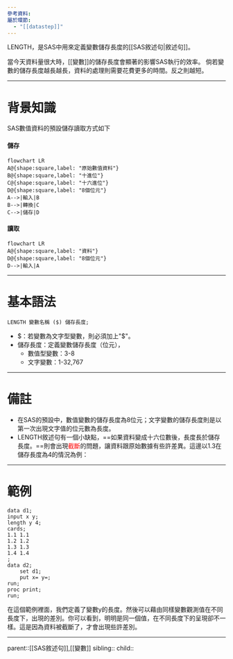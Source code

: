 ```yaml
---
參考資料: 
屬於環節:
  - "[[datastep]]"
---
```

LENGTH，是SAS中用來定義變數儲存長度的[[SAS敘述句|敘述句]]。

當今天資料量很大時，[[變數]]的儲存長度會顯著的影響SAS執行的效率。
倘若變數的儲存長度越長越長，資料的處理則需要花費更多的時間。反之則越短。
- - -
# 背景知識
SAS數值資料的預設儲存讀取方式如下
#### 儲存
```mermaid
flowchart LR
A@{shape:square,label: "原始數值資料"}
B@{shape:square,label: "十進位"}
C@{shape:square,label: "十六進位"}
D@{shape:square,label: "8個位元"}
A-->|輸入|B
B-->|轉換|C
C-->|儲存|D
```
#### 讀取
```mermaid
flowchart LR
A@{shape:square,label: "資料"}
D@{shape:square,label: "8個位元"}
D-->|輸入|A
```
- - -
# 基本語法
```SAS
LENGTH 變數名稱 ($) 儲存長度;
```

- $：若變數為文字型變數，則必須加上"\$"。
- 儲存長度：定義變數儲存長度（位元），
	- 數值型變數：3-8
	- 文字變數：1-32,767
- - -
# 備註
- 在SAS的預設中，數值變數的儲存長度為8位元；文字變數的儲存長度則是以第一次出現文字值的位元數為長度。
- LENGTH敘述句有一個小缺點，==如果資料變成十六位數後，長度長於儲存長度。==則會出現<font color=red>截斷</font>的問題，讓資料跟原始數據有些許差異。這邊以1.3在儲存長度為4的情況為例：
- - -
# 範例
```SAS
data d1;
input x y;
length y 4;
cards;
1.1 1.1
1.2 1.2
1.3 1.3
1.4 1.4
;
data d2;
	set d1;
	put x= y=;
run;
proc print;
run;
```
在這個範例裡面，我們定義了變數y的長度。然後可以藉由同樣變數觀測值在不同長度下，出現的差別。你可以看到，明明是同一個值，在不同長度下的呈現卻不一樣。這是因為資料被截斷了，才會出現些許差別。
- - -
parent::[[SAS敘述句]],[[變數]]
sibling::
child::